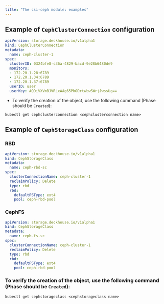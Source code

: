 ```yaml
---
title: "The csi-ceph module: examples"
---
```


## Example of `CephClusterConnection` configuration

```yaml
apiVersion: storage.deckhouse.io/v1alpha1
kind: CephClusterConnection
metadata:
  name: ceph-cluster-1
spec:
  clusterID: 0324bfe8-c36a-4829-bacd-9e28b6480de9
  monitors:
  - 172.20.1.28:6789
  - 172.20.1.34:6789
  - 172.20.1.37:6789
  userID: user
  userKey: AQDiVXVmBJVRLxAAg65PhODrtwbwSWrjJwssUg==
```

- To verify the creation of the object, use the following command (Phase should be `Created`):

```shell
kubectl get cephclusterconnection <cephclusterconnection name>
```

## Example of `CephStorageClass` configuration

### RBD

```yaml
apiVersion: storage.deckhouse.io/v1alpha1
kind: CephStorageClass
metadata:
  name: ceph-rbd-sc
spec:
  clusterConnectionName: ceph-cluster-1
  reclaimPolicy: Delete
  type: rbd
  rbd:
    defaultFSType: ext4
    pool: ceph-rbd-pool  
```

### CephFS

```yaml
apiVersion: storage.deckhouse.io/v1alpha1
kind: CephStorageClass
metadata:
  name: ceph-fs-sc
spec:
  clusterConnectionName: ceph-cluster-1
  reclaimPolicy: Delete
  type: rbd
  rbd:
    defaultFSType: ext4
    pool: ceph-rbd-pool 
```

### To verify the creation of the object, use the following command (Phase should be `Created`):

```shell
kubectl get cephstorageclass <cephstorageclass name>
```
